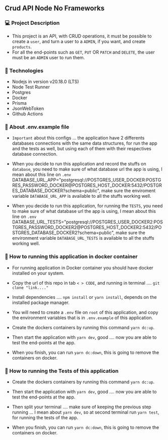 ## Crud API Node No Frameworks

### 💻 Project Description

- This project is an API, with CRUD operations, it must be possible to create a `user`, and turn a user to a `ADMIN`, if you want, and create `products`.
- For all the end-points such as `GET`, `PUT` OR `PATCH` and `DELETE`, the user must be an `ADMIN` user to run them.

### 🚀 Technologies

- Nodejs in version v20.18.0 (LTS)
- Node Test Runner
- Postgres 
- Docker
- Prisma
- JsonWebToken
- Github Actions

### 🚀 About .env.example file

- `Important` about this configs ... the application have 2 differents databases connections with the same data structures, for run the app and the tests as well, but using each of them with their respectives database connection.

- When you decide to run this application and record the stuffs on `database`, you need to make sure of what database url the app is using, I mean about this line on `.env` DATABASE_URL_APP="postgresql://POSTGRES_USER_DOCKER:POSTGRES_PASSWORD_DOCKER@POSTGRES_HOST_DOCKER:5432/POSTGRES_DATABASE_DOCKER?schema=public", make sure the enviroment variable `DATABASE_URL_APP` is available to all the stuffs working well.


- When you decide to run this application, for running the `TESTS`, you need to make sure of what database url the app is using, I mean about this line on `.env` DATABASE_URL_TESTS="postgresql://POSTGRES_USER_DOCKER2:POSTGRES_PASSWORD_DOCKER2@POSTGRES_HOST_DOCKER2:5432/POSTGRES_DATABASE_DOCKER2?schema=public", make sure the environment variable `DATABASE_URL_TESTS` is available to all the stuffs working well.


### 🚀 How to running this application in docker container

- For running application in Docker container you should have docker installed on your system.

- Copy the url of this repo in tab `< > CODE`, and running in terminal .... `git clone "link...."`
- Install dependencies .... `npm install` or `yarn install`, depends on the installed package manager.
- You will need to create a `.env` file on `root` of this application, and copy the environment variables that is in `.env.example` of this application.   
- Create the dockers containers by running this command `yarn dc:up`.
- Then start the application with `yarn dev`, good .... now you are able to test the end-points at the app.

- When you finish, you can run `yarn dc:down`, this is going to remove the containers on docker.

### 🚀 How to running the Tests of this application

- Create the dockers containers by running this command `yarn dc:up`.
- Then start the application with `yarn dev`, good .... now you are able to test the end-points at the app.
- Then split your terminal .... make sure of keeping the previous step running ... I mean about `yarn dev`, so at second terminal run `yarn test`, for running the tests of the app.

- When you finish, you can run `yarn dc:down`, this is going to remove the containers on docker.

